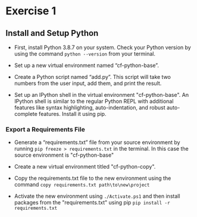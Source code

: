 # Exercise 1

## Install and Setup Python

- First, install Python 3.8.7 on your system. Check your Python version by using the command `python --version` from your terminal.

- Set up a new virtual environment named “cf-python-base”.

- Create a Python script named “add.py”. This script will take two numbers from the user input, add them, and print the result.

- Set up an IPython shell in the virtual environment "cf-python-base". An IPython shell is similar to the regular Python REPL with additional features like syntax highlighting, auto-indentation, and robust auto-complete features. Install it using pip.

### Export a Requirements File
- Generate a “requirements.txt” file from your source environment by running `pip freeze > requirements.txt` in the terminal. In this case the source environment is "cf-python-base"

- Create a new virtual environment titled "cf-python-copy". 

- Copy the requirements.txt file to the new environment using the command `copy requirements.txt path\to\new\project`


- Activate the new environment using `./Activate.ps1` and then install packages from the "requirements.txt" using pip `pip install -r requirements.txt`
